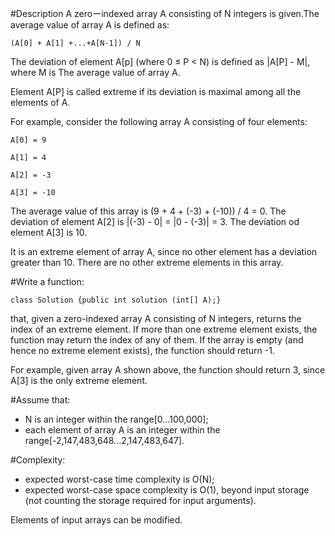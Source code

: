 #Description
A zeroーindexed array A consisting of N integers is given.The average value of array A is defined as:

    (A[0] + A[1] +...+A[N-1]) / N

The deviation of element A[p] (where 0 ≤ P < N) is defined as |A[P] - M|, where M is The average value of array A.

Element A[P] is called extreme if its deviation is maximal among all the elements of A.

For example, consider the following array A consisting of four elements:

    A[0] = 9

    A[1] = 4

    A[2] = -3

    A[3] = -10

The average value of this array is (9 + 4 + (-3) + (-10)) / 4 = 0. The deviation of element A[2] is |(-3) - 0| = |0 - (-3)| = 3. 
The deviation od element A[3] is 10. 

It is an extreme element of array A, since no other element has a deviation greater than 10. 
There are no other extreme elements in this array.

#Write a function:

    class Solution {public int solution (int[] A);}
    
that, given a zero-indexed array A consisting of N integers, returns the index
of an extreme element. If more than one extreme element exists, the function may return the index of any of them. If 
the array is empty (and hence no extreme element exists), the function should return -1.

For example, given array A shown above, the function should return 3,
since A[3] is the only extreme element.

#Assume that:

   * N is an integer within the range[0...100,000];
   * each element of array A is an integer within the 
    range[-2,147,483,648...2,147,483,647].

#Complexity:

   * expected worst-case time complexity is O(N);
   * expected worst-case space complexity is O(1),
    beyond input storage (not counting the storage
    required for input arguments).

Elements of input arrays can be modified.

